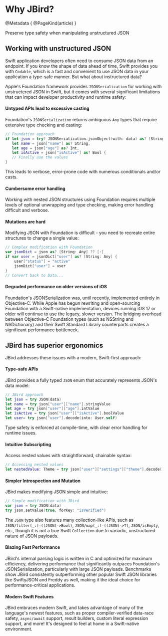 # Why JBird?

@Metadata {
    @PageKind(article)
}

Preserve type safety when manipulating unstructured JSON

## Working with unstructured JSON

Swift application developers often need to consume JSON data from an endpoint. If you know the shape of data ahead of time, Swift provides you with `Codable`, which is a fast and convenient to use JSON data in your application a type-safe manner. But what about instructured data?

Apple's Foundation framework provides `JSONSerialization` for working with unstructered JSON in Swift, but it comes with several significant limitations that can impact developer productivity and runtime safety:

#### Untyped APIs lead to excessive casting

Foundation's `JSONSerialization` returns ambiguous `Any` types that require extensive type checking and casting:

```swift
// Foundation approach
if let json = try? JSONSerialization.jsonObject(with: data) as? [String: Any],
   let name = json["name"] as? String,
   let age = json["age"] as? Int,
   let isActive = json["isActive"] as? Bool {
   // Finally use the values
}
```

This leads to verbose, error-prone code with numerous conditionals and/or casts.

#### Cumbersome error handling

Working with nested JSON structures using Foundation requires multiple levels of optional unwrapping and type checking, making error handling difficult and verbose.

#### Mutations are hard

Modifying JSON with Foundation is difficult - you need to recreate entire structures to change a single value:

```swift
// Complex modification with Foundation
var jsonDict = json as? [String: Any] ?? [:]
if var user = jsonDict["user"] as? [String: Any] {
    user["status"] = "active"
    jsonDict["user"] = user
}
// Convert back to Data...
```

#### Degraded performance on older versions of iOS

Foundation's JSONSerialization was, until recently, implemented entirely in Objective-C. While Apple has begun rewriting and open-sourcing Foundation with a Swift-native implementation, devices running iOS 17 or older will continue to use the legacy, slower version. The bridging overhead between Objective-C Foundation types (such as NSString and NSDictionary) and their Swift Standard Library counterparts creates a significant performance bottleneck.

## JBird has superior ergonomics

JBird addresses these issues with a modern, Swift-first approach:

#### Type-safe APIs

JBird provides a fully typed `JSON` enum that accurately represents JSON's data model:

```swift
// JBird approach
let json = try JSON(data)
let name = try json["user"]["name"].stringValue
let age = try json["user"]["age"].intValue
let isActive = try json["user"]["isActive"].boolValue
let user= try json["user"].decode(into: User.self)
```

Type safety is enforced at compile-time, with clear error handling for runtime issues.

#### Intuitive Subscripting

Access nested values with straightforward, chainable syntax:

```swift
// Accessing nested values
let nestedValue: Theme = try json["user"]["settings"]["theme"].decode()
```

#### Simpler Introspection and Mutation

JBird makes modifying JSON simple and intuitive:

```swift
// Simple modification with JBird
var json = try JSON(data)
try json.setValue(true, forKey: "isVerified")
```

The ``JSON`` type also features many collection-like APIs, such as ``JSON/filter(_:)-((JSON)->Bool)``, ``JSON/map(_:)-((JSON)->T)``, ``JSON/isEmpty``, etc., though it is not a true Swift `Collection` due to variadic, unstructured nature of JSON payloads.

#### Blazing Fast Performance

JBird's internal parsing logic is written in C and optimized for maximum efficiency, delivering performance that significantly outpaces Foundation's JSONSerialization, particularly with large JSON payloads. Benchmarks show JBird consistently outperforming other popular Swift JSON libraries like SwiftyJSON and Freddy as well, making it the ideal choice for performance-critical applications.

#### Modern Swift Features

JBird embraces modern Swift, and takes advantage of many of the language's newest features, such as proper compiler-verified data-race safety, `async/await` support, result builders, custom literal expression support, and more! It's designed to feel at home in a Swift-native environment.

